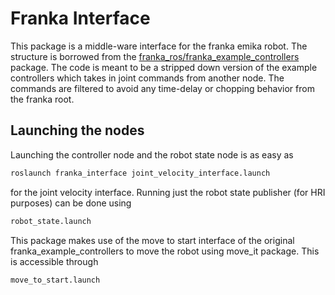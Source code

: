 Franka Interface
================

This package is a middle-ware interface for the franka emika robot. The structure is borrowed
from the [franka_ros/franka_example_controllers](https://github.com/frankaemika/franka_ros) package.
The code is meant to be a stripped down version of the example controllers which takes in joint commands
from another node. The commands are filtered to avoid any time-delay or chopping behavior from the franka 
root.


Launching the nodes
-------------------

Launching the controller node and the robot state node is as easy as 
```bash
roslaunch franka_interface joint_velocity_interface.launch
```
for the joint velocity interface. Running just the robot state publisher (for HRI purposes) can be done using
```bash
robot_state.launch 
```

This package makes use of the move to start interface of the original franka_example_controllers to move
the robot using move_it package. This is accessible through
```bash
move_to_start.launch
```
